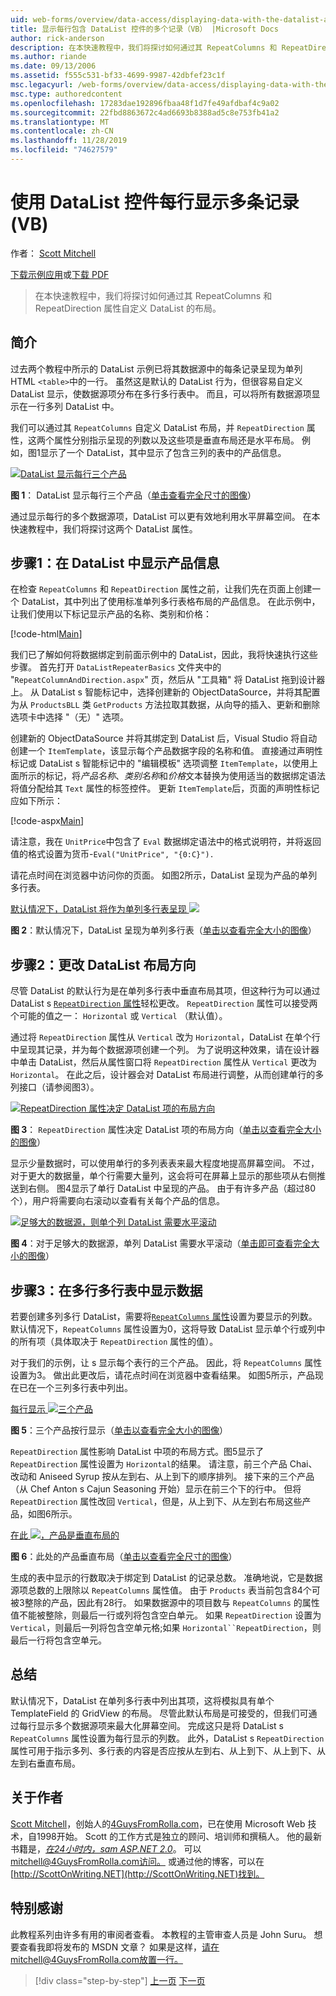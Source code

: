 ```yaml
---
uid: web-forms/overview/data-access/displaying-data-with-the-datalist-and-repeater/showing-multiple-records-per-row-with-the-datalist-control-vb
title: 显示每行包含 DataList 控件的多个记录（VB） |Microsoft Docs
author: rick-anderson
description: 在本快速教程中，我们将探讨如何通过其 RepeatColumns 和 RepeatDirection 属性自定义 DataList 的布局。
ms.author: riande
ms.date: 09/13/2006
ms.assetid: f555c531-bf33-4699-9987-42dbfef23c1f
msc.legacyurl: /web-forms/overview/data-access/displaying-data-with-the-datalist-and-repeater/showing-multiple-records-per-row-with-the-datalist-control-vb
msc.type: authoredcontent
ms.openlocfilehash: 17283dae192896fbaa48f1d7fe49afdbaf4c9a02
ms.sourcegitcommit: 22fbd8863672c4ad6693b8388ad5c8e753fb41a2
ms.translationtype: MT
ms.contentlocale: zh-CN
ms.lasthandoff: 11/28/2019
ms.locfileid: "74627579"
---
```

# <a name="showing-multiple-records-per-row-with-the-datalist-control-vb"></a>使用 DataList 控件每行显示多条记录 (VB)

作者： [Scott Mitchell](https://twitter.com/ScottOnWriting)

[下载示例应用](https://download.microsoft.com/download/9/c/1/9c1d03ee-29ba-4d58-aa1a-f201dcc822ea/ASPNET_Data_Tutorial_31_VB.exe)或[下载 PDF](showing-multiple-records-per-row-with-the-datalist-control-vb/_static/datatutorial31vb1.pdf)

> 在本快速教程中，我们将探讨如何通过其 RepeatColumns 和 RepeatDirection 属性自定义 DataList 的布局。

## <a name="introduction"></a>简介

过去两个教程中所示的 DataList 示例已将其数据源中的每条记录呈现为单列 HTML `<table>`中的一行。 虽然这是默认的 DataList 行为，但很容易自定义 DataList 显示，使数据源项分布在多行多行表中。 而且，可以将所有数据源项显示在一行多列 DataList 中。

我们可以通过其 `RepeatColumns` 自定义 DataList 布局，并 `RepeatDirection` 属性，这两个属性分别指示呈现的列数以及这些项是垂直布局还是水平布局。 例如，图1显示了一个 DataList，其中显示了包含三列的表中的产品信息。

[![DataList 显示每行三个产品](showing-multiple-records-per-row-with-the-datalist-control-vb/_static/image2.png)](showing-multiple-records-per-row-with-the-datalist-control-vb/_static/image1.png)

**图 1**： DataList 显示每行三个产品（[单击查看完全尺寸的图像](showing-multiple-records-per-row-with-the-datalist-control-vb/_static/image3.png)）

通过显示每行的多个数据源项，DataList 可以更有效地利用水平屏幕空间。 在本快速教程中，我们将探讨这两个 DataList 属性。

## <a name="step-1-displaying-product-information-in-a-datalist"></a>步骤1：在 DataList 中显示产品信息

在检查 `RepeatColumns` 和 `RepeatDirection` 属性之前，让我们先在页面上创建一个 DataList，其中列出了使用标准单列多行表格布局的产品信息。 在此示例中，让我们使用以下标记显示产品的名称、类别和价格：

[!code-html[Main](showing-multiple-records-per-row-with-the-datalist-control-vb/samples/sample1.html)]

我们已了解如何将数据绑定到前面示例中的 DataList，因此，我将快速执行这些步骤。 首先打开 `DataListRepeaterBasics` 文件夹中的 "`RepeatColumnAndDirection.aspx`" 页，然后从 "工具箱" 将 DataList 拖到设计器上。 从 DataList s 智能标记中，选择创建新的 ObjectDataSource，并将其配置为从 `ProductsBLL` 类 `GetProducts` 方法拉取其数据，从向导的插入、更新和删除选项卡中选择 "（无）" 选项。

创建新的 ObjectDataSource 并将其绑定到 DataList 后，Visual Studio 将自动创建一个 `ItemTemplate`，该显示每个产品数据字段的名称和值。 直接通过声明性标记或 DataList s 智能标记中的 "编辑模板" 选项调整 `ItemTemplate`，以使用上面所示的标记，将*产品名称*、*类别名称*和*价格*文本替换为使用适当的数据绑定语法将值分配给其 `Text` 属性的标签控件。 更新 `ItemTemplate`后，页面的声明性标记应如下所示：

[!code-aspx[Main](showing-multiple-records-per-row-with-the-datalist-control-vb/samples/sample2.aspx)]

请注意，我在 `UnitPrice`中包含了 `Eval` 数据绑定语法中的格式说明符，并将返回值的格式设置为货币-`Eval("UnitPrice", "{0:C}").`

请花点时间在浏览器中访问你的页面。 如图2所示，DataList 呈现为产品的单列多行表。

[默认情况下，DataList 将作为单列多行表呈现 ![](showing-multiple-records-per-row-with-the-datalist-control-vb/_static/image5.png)](showing-multiple-records-per-row-with-the-datalist-control-vb/_static/image4.png)

**图 2**：默认情况下，DataList 呈现为单列多行表（[单击以查看完全大小的图像](showing-multiple-records-per-row-with-the-datalist-control-vb/_static/image6.png)）

## <a name="step-2-changing-the-datalist-s-layout-direction"></a>步骤2：更改 DataList 布局方向

尽管 DataList 的默认行为是在单列多行表中垂直布局其项，但这种行为可以通过 DataList s [`RepeatDirection` 属性](https://msdn.microsoft.com/system.web.ui.webcontrols.datalist.repeatdirection.aspx)轻松更改。 `RepeatDirection` 属性可以接受两个可能的值之一： `Horizontal` 或 `Vertical` （默认值）。

通过将 `RepeatDirection` 属性从 `Vertical` 改为 `Horizontal`，DataList 在单个行中呈现其记录，并为每个数据源项创建一个列。 为了说明这种效果，请在设计器中单击 DataList，然后从属性窗口将 `RepeatDirection` 属性从 `Vertical` 更改为 `Horizontal`。 在此之后，设计器会对 DataList 布局进行调整，从而创建单行的多列接口（请参阅图3）。

[![RepeatDirection 属性决定 DataList 项的布局方向](showing-multiple-records-per-row-with-the-datalist-control-vb/_static/image8.png)](showing-multiple-records-per-row-with-the-datalist-control-vb/_static/image7.png)

**图 3**： `RepeatDirection` 属性决定 DataList 项的布局方向（[单击以查看完全大小的图像](showing-multiple-records-per-row-with-the-datalist-control-vb/_static/image9.png)）

显示少量数据时，可以使用单行的多列表表来最大程度地提高屏幕空间。 不过，对于更大的数据量，单个行需要大量列，这会将可在屏幕上显示的那些项从右侧推送到右侧。 图4显示了单行 DataList 中呈现的产品。 由于有许多产品（超过80个），用户将需要向右滚动以查看有关每个产品的信息。

[![足够大的数据源，则单个列 DataList 需要水平滚动](showing-multiple-records-per-row-with-the-datalist-control-vb/_static/image11.png)](showing-multiple-records-per-row-with-the-datalist-control-vb/_static/image10.png)

**图 4**：对于足够大的数据源，单列 DataList 需要水平滚动（[单击即可查看完全大小的图像](showing-multiple-records-per-row-with-the-datalist-control-vb/_static/image12.png)）

## <a name="step-3-displaying-data-in-a-multi-column-multi-row-table"></a>步骤3：在多行多行表中显示数据

若要创建多列多行 DataList，需要将[`RepeatColumns` 属性](https://msdn.microsoft.com/system.web.ui.webcontrols.datalist.repeatcolumns.aspx)设置为要显示的列数。 默认情况下，`RepeatColumns` 属性设置为0，这将导致 DataList 显示单个行或列中的所有项（具体取决于 `RepeatDirection` 属性的值）。

对于我们的示例，让 s 显示每个表行的三个产品。 因此，将 `RepeatColumns` 属性设置为3。 做出此更改后，请花点时间在浏览器中查看结果。 如图5所示，产品现在已在一个三列多行表中列出。

[每行显示 ![三个产品](showing-multiple-records-per-row-with-the-datalist-control-vb/_static/image14.png)](showing-multiple-records-per-row-with-the-datalist-control-vb/_static/image13.png)

**图 5**：三个产品按行显示（[单击以查看完全大小的图像](showing-multiple-records-per-row-with-the-datalist-control-vb/_static/image15.png)）

`RepeatDirection` 属性影响 DataList 中项的布局方式。图5显示了 `RepeatDirection` 属性设置为 `Horizontal`的结果。 请注意，前三个产品 Chai、改动和 Aniseed Syrup 按从左到右、从上到下的顺序排列。 接下来的三个产品（从 Chef Anton s Cajun Seasoning 开始）显示在前三个下的行中。 但将 `RepeatDirection` 属性改回 `Vertical`，但是，从上到下、从左到右布局这些产品，如图6所示。

[在此 ![，产品是垂直布局的](showing-multiple-records-per-row-with-the-datalist-control-vb/_static/image17.png)](showing-multiple-records-per-row-with-the-datalist-control-vb/_static/image16.png)

**图 6**：此处的产品垂直布局（[单击以查看完全尺寸的图像](showing-multiple-records-per-row-with-the-datalist-control-vb/_static/image18.png)）

生成的表中显示的行数取决于绑定到 DataList 的记录总数。 准确地说，它是数据源项总数的上限除以 `RepeatColumns` 属性值。 由于 `Products` 表当前包含84个可被3整除的产品，因此有28行。 如果数据源中的项目数与 `RepeatColumns` 的属性值不能被整除，则最后一行或列将包含空白单元。 如果 `RepeatDirection` 设置为 `Vertical`，则最后一列将包含空单元格;如果 `Horizontal``RepeatDirection`，则最后一行将包含空单元。

## <a name="summary"></a>总结

默认情况下，DataList 在单列多行表中列出其项，这将模拟具有单个 TemplateField 的 GridView 的布局。 尽管此默认布局是可接受的，但我们可通过每行显示多个数据源项来最大化屏幕空间。 完成这只是将 DataList s `RepeatColumns` 属性设置为每行显示的列数。 此外，DataList s `RepeatDirection` 属性可用于指示多列、多行表的内容是否应按从左到右、从上到下、从上到下、从左到右垂直布局。

## <a name="about-the-author"></a>关于作者

[Scott Mitchell](http://www.4guysfromrolla.com/ScottMitchell.shtml)，创始人的[4GuysFromRolla.com](http://www.4guysfromrolla.com)，已在使用 Microsoft Web 技术，自1998开始。 Scott 的工作方式是独立的顾问、培训师和撰稿人。 他的最新书籍是，[*在24小时内，sam ASP.NET 2.0*](https://www.amazon.com/exec/obidos/ASIN/0672327384/4guysfromrollaco)。 可以[mitchell@4GuysFromRolla.com访问。](mailto:mitchell@4GuysFromRolla.com) 或通过他的博客，可以在[http://ScottOnWriting.NET](http://ScottOnWriting.NET)找到。

## <a name="special-thanks-to"></a>特别感谢

此教程系列由许多有用的审阅者查看。 本教程的主管审查人员是 John Suru。 想要查看我即将发布的 MSDN 文章？ 如果是这样，请在mitchell@4GuysFromRolla.com放置一行[。](mailto:mitchell@4GuysFromRolla.com)

> [!div class="step-by-step"]
> [上一页](formatting-the-datalist-and-repeater-based-upon-data-vb.md)
> [下一页](nested-data-web-controls-vb.md)
